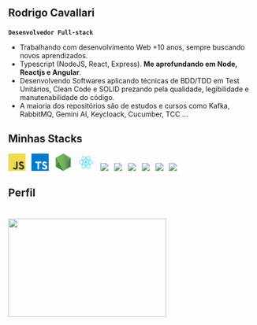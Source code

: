 ## Rodrigo Cavallari 

**`Desenvolvedor Full-stack`**

- Trabalhando com desenvolvimento Web +10 anos, sempre buscando novos aprendizados.
- Typescript (NodeJS, React, Express). **Me aprofundando em Node, Reactjs e Angular**.
- Desenvolvendo Softwares aplicando técnicas de BDD/TDD em Test Unitários, Clean Code e SOLID prezando pela qualidade, legibilidade e manutenabilidade do código.
- A maioria dos repositórios são de estudos e cursos como Kafka, RabbitMQ, Gemini AI, Keycloack, Cucumber, TCC ...

## Minhas Stacks

<div align="start">
    <img height="35"
        src="https://raw.githubusercontent.com/github/explore/80688e429a7d4ef2fca1e82350fe8e3517d3494d/topics/javascript/javascript.png">&nbsp;&nbsp;
    <img height="35"
        src="https://raw.githubusercontent.com/github/explore/80688e429a7d4ef2fca1e82350fe8e3517d3494d/topics/typescript/typescript.png">&nbsp;&nbsp;
    <img height="35"
        src="https://raw.githubusercontent.com/github/explore/80688e429a7d4ef2fca1e82350fe8e3517d3494d/topics/nodejs/nodejs.png">&nbsp;&nbsp;
    <img height="35"
        src="https://raw.githubusercontent.com/github/explore/80688e429a7d4ef2fca1e82350fe8e3517d3494d/topics/react/react.png">&nbsp;&nbsp;
    <img height="35" src="https://cdn.jsdelivr.net/gh/devicons/devicon/icons/nextjs/nextjs-original.svg">&nbsp;&nbsp;
    <!--<img height="35" src="https://upload.wikimedia.org/wikipedia/commons/archive/8/8e/20230404233502%21Nextjs-logo.svg">&nbsp;&nbsp; -->
    <img height="40"
        src="https://upload.wikimedia.org/wikipedia/en/3/30/Java_programming_language_logo.svg">&nbsp;&nbsp;
    <img height="35" src="https://upload.wikimedia.org/wikipedia/commons/7/79/Spring_Boot.svg">&nbsp;&nbsp;
    <img height="35" src="https://upload.wikimedia.org/wikipedia/commons/2/29/Postgresql_elephant.svg">&nbsp;&nbsp;
    <img height="35" src="https://www.vectorlogo.zone/logos/mysql/mysql-official.svg">&nbsp;&nbsp;
    <img height="35" src="https://upload.wikimedia.org/wikipedia/en/f/f4/Docker_logo.svg">&nbsp;&nbsp;

</div>

## Perfil
<div style="display: flex; flex-direction: row; justify-content: space-between;">
    <div class="ml-1" style="margin-top: 23px; height: 155px;">
        <img align="left"
            src="https://github-readme-stats.vercel.app/api/top-langs/?username=icavallari&layout=compact&theme=dark"
            width="320px" height="200px" />
    </div>
</div>

